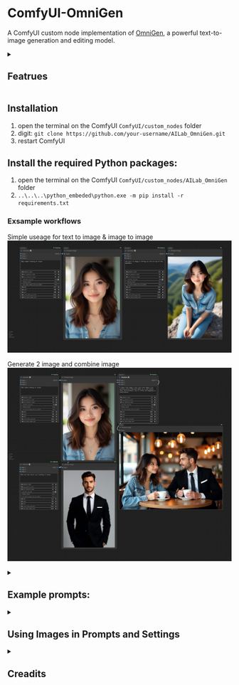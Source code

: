 # ComfyUI-OmniGen

A ComfyUI custom node implementation of [OmniGen](https://github.com/VectorSpaceLab/OmniGen), a powerful text-to-image generation and editing model.

<details>
<summary><h2>Featrues</h2></summary>
  
- Text-to-Image Generation
- Image Editing
- Support for Multiple Input Images
- Memory Optimization Options
- Flexible Image Size Control
</details>

## Installation
  1. open the terminal on the ComfyUI `ComfyUI/custom_nodes` folder
  2. digit: `git clone https://github.com/your-username/AILab_OmniGen.git`
  3. restart ComfyUI

## Install the required Python packages:
  1. open the terminal on the ComfyUI `ComfyUI/custom_nodes/AILab_OmniGen` folder
  2. `..\..\..\python_embeded\python.exe -m pip install -r requirements.txt`

### Exsample workflows
Simple useage for text to image & image to image
![Simple useage for text to image & image to image](/Examples/omnigen_1.png)

Generate 2 image and combine image
![Simple useage for text to image & image to image](/Examples/omnigen_2a.png)


<details>
<summary><h2>Example prompts:</h2></summary>
  
| Prompt | Image_1 | Image_2 | Image_3 | Output |
| ------ | ------ | ------ | ------ | ------ |
| 20yo woman looking at viewer |  |  |  | <img src="/Examples/imgs/wm1.png" width="125"> |
| Transform `image_1` into an oil painting | <img src="/Examples/imgs/wm1.png" width="100"> |  |  | <img src="/Examples/imgs/wm1op.png" width="125"> |
| Transform `image_2` into an Anime | <img src="/Examples/imgs/m1.png" width="100"> |  |  | <img src="/Examples/imgs/m1a.png" width="125"> |
| the girl in `image_1` sitting on rock on top of the mountain. | <img src="/Examples/imgs/wm1.png" width="100"> |  |  | <img src="/Examples/imgs/wm1mt.png" width="125"> |
| A woman from `image_1` and a man from `image_2` are sitting across from each other at a cozy coffee shop, each holding a cup of coffee and engaging in conversation. | <img src="/Examples/imgs/wm1.png" width="100"> | <img src="/Examples/imgs/m1.png" width="100"> |  | <img src="/Examples/imgs/cs.png" width="300"> |
| Combine `image1` and `image2` in anime style. | <img src="/Examples/imgs/wm1.png" width="100"> | <img src="/Examples/imgs/m1.png" width="100"> |  | <img src="/Examples/imgs/anime.png" width="300"> |
</details>
<details>
<summary><h2>Using Images in Prompts and Settings</h2></summary>
  
You can reference input images in your prompt using either format:
- `<img><|image_1|>`,`</img><img><|image_2|></img>`,`<img><|image_3|></img>`
- `image_1`, `image_2`, `image_3`
- `image1`, `image2`, `image3`

## Usage
The node will automatically download required files on first use:
- OmniGen code from GitHub
- Model weights from Hugging Face (Shitao/OmniGen-v1)
  
### Input Parameters
- `prompt`: Text description of the desired image
- `num_inference_steps`: Number of denoising steps (default: 50)
- `guidance_scale`: Text guidance scale (default: 2.5)
- `img_guidance_scale`: Image guidance scale (default: 1.6)
- `max_input_image_size`: Maximum size for input images (default: 1024)
- `width/height`: Output image dimensions (default: 1024x1024)
- `seed`: Random seed for reproducibility

### Memory Optimization Options
- `separate_cfg_infer`: Separate inference process for different guidance (default: True)
- `offload_model`: Offload model to CPU to reduce memory usage (default: True)
- `use_input_image_size_as_output`: Match output size to input image (default: False) 

## Auto-Download Feature

The node includes automatic downloading of:
1. OmniGen code from GitHub repository
2. Model weights from Hugging Face

No manual file downloading is required. The node will handle everything automatically on first use.
</details>
<details>
<summary><h2>Creadits</h2></summary>

- Original OmniGen Model: [VectorSpaceLab/OmniGen](https://github.com/VectorSpaceLab/OmniGen)
- Model Weights: [Shitao/OmniGen-v1](https://huggingface.co/Shitao/OmniGen-v1)
</deatils>
